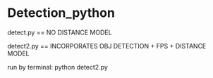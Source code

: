 # Detection_python

detect.py == NO DISTANCE MODEL 

detect2.py == INCORPORATES OBJ DETECTION + FPS + DISTANCE MODEL

run by terminal:
  python detect2.py
